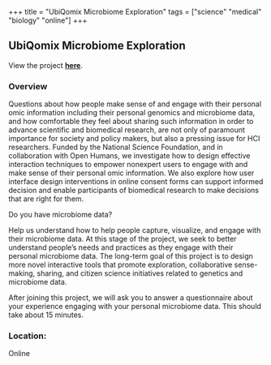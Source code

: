 +++
title = "UbiQomix Microbiome Exploration"
tags = ["science" "medical" "biology" "online"]
+++

## UbiQomix Microbiome Exploration

View the project [**here**](https://www.openhumans.org/activity/ubiqomix-microbiome-exploration/).

### Overview

Questions about how people make sense of and engage with their personal omic information including their personal genomics and microbiome data, and how comfortable they feel about sharing such information in order to advance scientific and biomedical research, are not only of paramount importance for society and policy makers, but also a pressing issue for HCI researchers. Funded by the National Science Foundation, and in collaboration with Open Humans, we investigate how to design effective interaction techniques to empower nonexpert users to engage with and make sense of their personal omic information. We also explore how user interface design interventions in online consent forms can support informed decision and enable participants of biomedical research to make decisions that are right for them.

Do you have microbiome data?

Help us understand how to help people capture, visualize, and engage with their microbiome data. At this stage of the project, we seek to better understand people’s needs and practices as they engage with their personal microbiome data. The long-term goal of this project is to design more novel interactive tools that promote exploration, collaborative sense-making, sharing, and citizen science initiatives related to genetics and microbiome data.

After joining this project, we will ask you to answer a questionnaire about your experience engaging with your personal microbiome data. This should take about 15 minutes.

### Location:
Online
